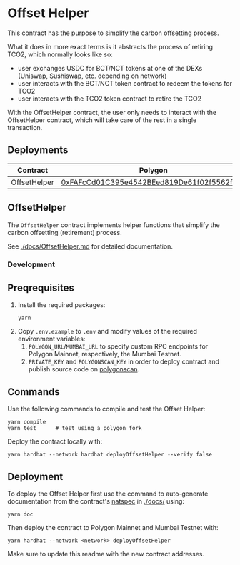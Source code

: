 # Offset Helper

This contract has the purpose to simplify the carbon offsetting process.

What it does in more exact terms is it abstracts the process of retiring TCO2, which normally looks like so:

- user exchanges USDC for BCT/NCT tokens at one of the DEXs (Uniswap, Sushiswap, etc. depending on network)
- user interacts with the BCT/NCT token contract to redeem the tokens for TCO2
- user interacts with the TCO2 token contract to retire the TCO2

With the OffsetHelper contract, the user only needs to interact with the OffsetHelper contract, which will take care of the rest in a single transaction.

## Deployments

| Contract     | Polygon                                                                                                                  | Mumbai                                                                                                                          |
| ------------ | ------------------------------------------------------------------------------------------------------------------------ | ------------------------------------------------------------------------------------------------------------------------------- |
| OffsetHelper | [0xFAFcCd01C395e4542BEed819De61f02f5562fAEa](https://polygonscan.com/address/0xFAFcCd01C395e4542BEed819De61f02f5562fAEa) | [0x30dC279166DCFB69F52C91d6A3380dCa75D0fCa7](https://mumbai.polygonscan.com/address/0x30dC279166DCFB69F52C91d6A3380dCa75D0fCa7) |

## OffsetHelper

The `OffsetHelper` contract implements helper functions that simplify the carbon offsetting (retirement) process.

See [./docs/OffsetHelper.md](./docs/OffsetHelper.md) for detailed documentation.

### Development

## Preqrequisites

1. Install the required packages:
   ```
   yarn
   ```
2. Copy `.env.example` to `.env` and modify values of the required environment variables:
   1. `POLYGON_URL`/`MUMBAI_URL` to specify custom RPC endpoints for Polygon Mainnet, respectively, the Mumbai Testnet.
   2. `PRIVATE_KEY` and `POLYGONSCAN_KEY` in order to deploy contract and publish source code on [polygonscan](https://polygonscan.com).

## Commands

Use the following commands to compile and test the Offset Helper:

```
yarn compile
yarn test      # test using a polygon fork
```

Deploy the contract locally with:

```
yarn hardhat --network hardhat deployOffsetHelper --verify false
```

## Deployment

To deploy the Offset Helper first use the command to auto-generate documentation from the contract's [natspec](https://docs.soliditylang.org/en/latest/natspec-format.html) in [./docs/](./docs/) using:

```
yarn doc
```

Then deploy the contract to Polygon Mainnet and Mumbai Testnet with:

```
yarn hardhat --network <network> deployOffsetHelper
```

Make sure to update this readme with the new contract addresses.
